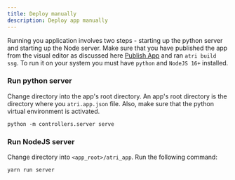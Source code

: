 ```yaml
---
title: Deploy manually
description: Deploy app manually
---
```


Running you application involves two steps - starting up the python server and starting up the Node server. Make sure that you have published the app from the visual editor as discussed here [Publish App](/concepts-visual-editor/publish-app.md) and ran `atri build ssg`. To run it on your system you must have `python` and `NodeJS 16+` installed.

### Run python server

Change directory into the app's root directory. An app's root directory is the directory where you `atri.app.json` file. Also, make sure that the python virtual environment is activated.

```
python -m controllers.server serve
```

### Run NodeJS server

Change directory into `<app_root>/atri_app`. Run the following command:

```
yarn run server
```
